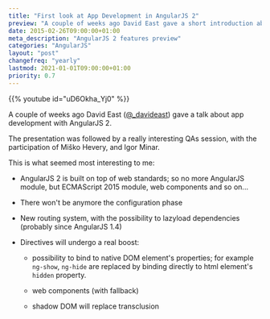 ```yaml
---
title: "First look at App Development in AngularJS 2"
preview: "A couple of weeks ago David East gave a short introduction about application development in AngularJS; this is the video of the talk, and my notes from his talk."
date: 2015-02-26T09:00:00+01:00
meta_description: "AngularJS 2 features preview"
categories: "AngularJS"
layout: "post"
changefreq: "yearly"
lastmod: 2021-01-01T09:00:00+01:00
priority: 0.7
---
```


{{% youtube id="uD6Okha_Yj0" %}}

A couple of weeks ago David East ([@_davideast](https://twitter.com/_davideast "David East's Twitter profile")) gave a talk about app development with AngularJS 2.

The presentation was followed by a really interesting QAs session, with the participation of Miško Hevery, and Igor Minar.

This is what seemed most interesting to me:

* AngularJS 2 is built on top of web standards; so no more AngularJS module, but ECMAScript 2015 module, web components and so on...

* There won't be anymore the configuration phase

* New routing system, with the possibility to lazyload dependencies (probably since AngularJS 1.4)

* Directives will undergo a real boost:

  + possibility to bind to native DOM element's properties; for example `ng-show`, `ng-hide` are replaced by binding directly to html element's `hidden` property.

  + web components (with fallback)

  + shadow DOM will replace transclusion
